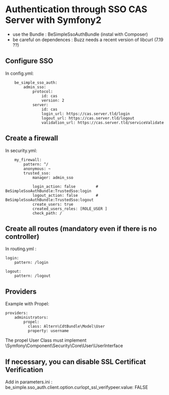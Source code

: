 Authentication through SSO CAS Server with Symfony2
===================================================

- use the Bundle : BeSimpleSsoAuthBundle (instal with Composer)
- be careful on dependences : Buzz needs a recent version of libcurl (7.19 ??)


Configure SSO
-------------

In config.yml:

        be_simple_sso_auth:
            admin_sso:
                protocol:
                    id: cas
                    version: 2
                server:
                    id: cas
                    login_url: https://cas.server.tld/login
                    logout_url: https://cas.server.tld/logout
                    validation_url: https://cas.server.tld/serviceValidate



Create a firewall
-----------------

In security.yml:
	
        my_firewall:
            pattern: ^/
            anonymous: ~
            trusted_sso:
                manager: admin_sso

                login_action: false 		# BeSimpleSsoAuthBundle:TrustedSso:login
                logout_action: false 		# BeSimpleSsoAuthBundle:TrustedSso:logout
                create_users: true
                created_users_roles: [ROLE_USER ]
                check_path: /


Create all routes (mandatory even if there is no controller)
------------------------------------------------------------

In routing.yml :

    login:
        pattern: /login
  
    logout:
        pattern: /logout
      

Providers 
---------

Example with Propel:

    providers:
        administrators:
            propel: 
              class: Altern\CdtBundle\Model\User
              property: username 
			  
The propel User Class must implement \Symfony\Component\Security\Core\User\UserInterface


If necessary, you can disable SSL Certificat Verification
---------------------------------------------------------

Add in parameters.ini : 
	be_simple.sso_auth.client.option.curlopt_ssl_verifypeer.value: FALSE
